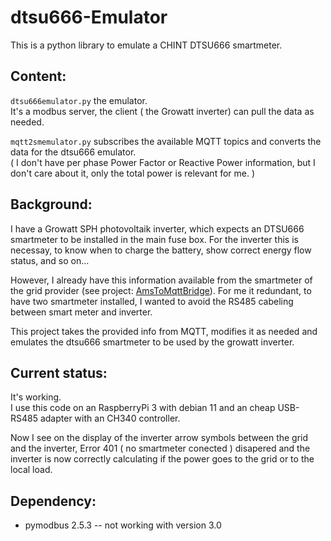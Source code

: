 # dtsu666-Emulator

This is a python library to emulate a CHINT DTSU666 smartmeter.

## Content:
`dtsu666emulator.py` the emulator.  
It's a modbus server, the client ( the Growatt inverter) can pull the data as needed.

`mqtt2smemulator.py` subscribes the available MQTT topics and converts the data for the dtsu666 emulator.  
( I don't have per phase Power Factor or Reactive Power information, but I don't care about it, only the total power is relevant for me. )

## Background:
I have a Growatt SPH photovoltaik inverter, which expects an DTSU666 smartmeter to be installed in the main fuse box.
For the inverter this is necessay, to know when to charge the battery, show correct energy flow status, and so on...

However, I already have this information available from the smartmeter of the grid provider (see project: [AmsToMqttBridge](https://github.com/gskjold/AmsToMqttBridge)).
For me it redundant, to have two smartmeter installed, I wanted to avoid the RS485 cabeling between smart meter and inverter.


This project takes the provided info from MQTT, modifies it as needed and emulates the dtsu666 smartmeter to be used by the growatt inverter.


## Current status:
It's working.  
I use this code on an RaspberryPi 3 with debian 11 and an cheap USB-RS485 adapter with an CH340 controller.

Now I see on the display of the inverter arrow symbols between the grid and the inverter,
Error 401 ( no smartmeter conected ) disapered and the inverter is now correctly calculating if the power goes to the grid or to the local load.


## Dependency:
 - pymodbus 2.5.3 -- not working with version 3.0
